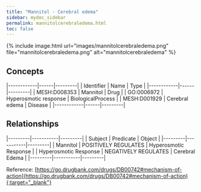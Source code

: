 ```yaml
---
title: "Mannitol - Cerebral edema"
sidebar: mydoc_sidebar
permalink: mannitolcerebraledema.html
toc: false 
---
```


{% include image.html url="images/mannitolcerebraledema.png" file="mannitolcerebraledema.png" alt="mannitolcerebraledema" %}

## Concepts

|------------|------|---------|
| Identifier | Name | Type    |
|------------|------|---------|
| MESH:D008353 | Mannitol | Drug |
| GO:0006972 | Hyperosmotic response | BiologicalProcess |
| MESH:D001929 | Cerebral edema | Disease |
|------------|------|---------|

## Relationships

|---------|-----------|---------|
| Subject | Predicate | Object  |
|---------|-----------|---------|
| Mannitol | POSITIVELY REGULATES | Hyperosmotic Response |
| Hyperosmotic Response | NEGATIVELY REGULATES | Cerebral Edema |
|---------|-----------|---------|

Reference: [https://go.drugbank.com/drugs/DB00742#mechanism-of-action](https://go.drugbank.com/drugs/DB00742#mechanism-of-action){:target="_blank"}
